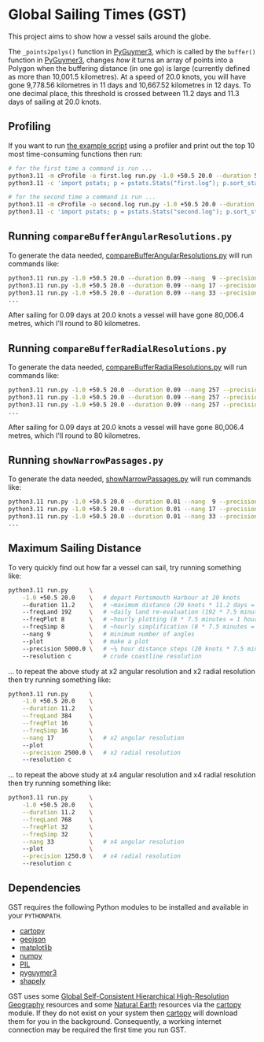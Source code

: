 # Global Sailing Times (GST)

This project aims to show how a vessel sails around the globe.

The `_points2polys()` function in [PyGuymer3](https://github.com/Guymer/PyGuymer3), which is called by the `buffer()` function in [PyGuymer3](https://github.com/Guymer/PyGuymer3), changes *how* it turns an array of points into a Polygon when the buffering distance (in one go) is large (currently defined as more than 10,001.5 kilometres). At a speed of 20.0 knots, you will have gone 9,778.56 kilometres in 11 days and 10,667.52 kilometres in 12 days. To one decimal place, this threshold is crossed between 11.2 days and 11.3 days of sailing at 20.0 knots.

## Profiling

If you want to run [the example script](run.py) using a profiler and print out the top 10 most time-consuming functions then run:

```sh
# for the first time a command is run ...
python3.11 -m cProfile -o first.log run.py -1.0 +50.5 20.0 --duration 5.0 > first.out 2> first.err
python3.11 -c 'import pstats; p = pstats.Stats("first.log"); p.sort_stats(pstats.SortKey.CUMULATIVE).print_stats(10)'

# for the second time a command is run ...
python3.11 -m cProfile -o second.log run.py -1.0 +50.5 20.0 --duration 5.0 > second.out 2> second.err
python3.11 -c 'import pstats; p = pstats.Stats("second.log"); p.sort_stats(pstats.SortKey.CUMULATIVE).print_stats(10)'
```

## Running `compareBufferAngularResolutions.py`

To generate the data needed, [compareBufferAngularResolutions.py](compareBufferAngularResolutions.py) will run commands like:

```sh
python3.11 run.py -1.0 +50.5 20.0 --duration 0.09 --nang  9 --precision 1250.0 --resolution i
python3.11 run.py -1.0 +50.5 20.0 --duration 0.09 --nang 17 --precision 1250.0 --resolution i
python3.11 run.py -1.0 +50.5 20.0 --duration 0.09 --nang 33 --precision 1250.0 --resolution i
...
```

After sailing for 0.09 days at 20.0 knots a vessel will have gone 80,006.4 metres, which I'll round to 80 kilometres.

## Running `compareBufferRadialResolutions.py`

To generate the data needed, [compareBufferRadialResolutions.py](compareBufferRadialResolutions.py) will run commands like:

```sh
python3.11 run.py -1.0 +50.5 20.0 --duration 0.09 --nang 257 --precision 1250.0 --resolution i
python3.11 run.py -1.0 +50.5 20.0 --duration 0.09 --nang 257 --precision 2500.0 --resolution i
python3.11 run.py -1.0 +50.5 20.0 --duration 0.09 --nang 257 --precision 5000.0 --resolution i
...
```

After sailing for 0.09 days at 20.0 knots a vessel will have gone 80,006.4 metres, which I'll round to 80 kilometres.

## Running `showNarrowPassages.py`

To generate the data needed, [showNarrowPassages.py](showNarrowPassages.py) will run commands like:

```sh
python3.11 run.py -1.0 +50.5 20.0 --duration 0.01 --nang  9 --precision 5000.0
python3.11 run.py -1.0 +50.5 20.0 --duration 0.01 --nang 17 --precision 2500.0
python3.11 run.py -1.0 +50.5 20.0 --duration 0.01 --nang 33 --precision 1250.0
...
```

## Maximum Sailing Distance

To very quickly find out how far a vessel can sail, try running something like:

```sh
python3.11 run.py      \
    -1.0 +50.5 20.0    \   # depart Portsmouth Harbour at 20 knots
    --duration 11.2    \   # ~maximum distance (20 knots * 11.2 days = 9,956.35 kilometres)
    --freqLand 192     \   # ~daily land re-evaluation (192 * 7.5 minutes = 1 day)
    --freqPlot 8       \   # ~hourly plotting (8 * 7.5 minutes = 1 hour)
    --freqSimp 8       \   # ~hourly simplification (8 * 7.5 minutes = 1 hour)
    --nang 9           \   # minimum number of angles
    --plot             \   # make a plot
    --precision 5000.0 \   # ~⅛ hour distance steps (20 knots * 7.5 minutes = 4.63 kilometres)
    --resolution c         # crude coastline resolution
```

... to repeat the above study at x2 angular resolution and x2 radial resolution then try running something like:

```sh
python3.11 run.py      \
    -1.0 +50.5 20.0    \
    --duration 11.2    \
    --freqLand 384     \
    --freqPlot 16      \
    --freqSimp 16      \
    --nang 17          \   # x2 angular resolution
    --plot             \
    --precision 2500.0 \   # x2 radial resolution
    --resolution c
```

... to repeat the above study at x4 angular resolution and x4 radial resolution then try running something like:

```sh
python3.11 run.py      \
    -1.0 +50.5 20.0    \
    --duration 11.2    \
    --freqLand 768     \
    --freqPlot 32      \
    --freqSimp 32      \
    --nang 33          \   # x4 angular resolution
    --plot             \
    --precision 1250.0 \   # x4 radial resolution
    --resolution c
```

## Dependencies

GST requires the following Python modules to be installed and available in your `PYTHONPATH`.

* [cartopy](https://pypi.org/project/Cartopy/)
* [geojson](https://pypi.org/project/geojson/)
* [matplotlib](https://pypi.org/project/matplotlib/)
* [numpy](https://pypi.org/project/numpy/)
* [PIL](https://pypi.org/project/Pillow/)
* [pyguymer3](https://github.com/Guymer/PyGuymer3)
* [shapely](https://pypi.org/project/Shapely/)

GST uses some [Global Self-Consistent Hierarchical High-Resolution Geography](https://www.ngdc.noaa.gov/mgg/shorelines/) resources and some [Natural Earth](https://www.naturalearthdata.com/) resources via the [cartopy](https://pypi.org/project/Cartopy/) module. If they do not exist on your system then [cartopy](https://pypi.org/project/Cartopy/) will download them for you in the background. Consequently, a working internet connection may be required the first time you run GST.
